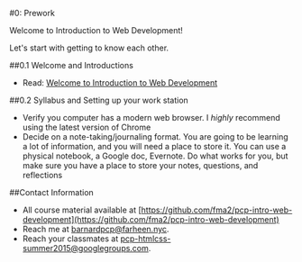 #0: Prework

Welcome to Introduction to Web Development!

Let's start with getting to know each other.

##0.1 Welcome and Introductions

- Read: [Welcome to Introduction to Web Development](https://docs.google.com/presentation/d/1MoaFrrFQXTr7B7TfgtXCCl50y7MJClcs3EmzN8eOWa4/edit?usp=sharing)

##0.2 Syllabus and Setting up your work station

- Verify you computer has a modern web browser. I *highly* recommend using the latest version of Chrome
- Decide on a note-taking/journaling format. You are going to be learning a lot of information, and you will need a place to store it. You can use a physical notebook, a Google doc, Evernote. Do what works for you, but make sure you have a place to store your notes, questions, and reflections

##Contact Information

- All course material available at [https://github.com/fma2/pcp-intro-web-development](https://github.com/fma2/pcp-intro-web-development)
- Reach me at barnardpcp@farheen.nyc.
- Reach your classmates at pcp-htmlcss-summer2015@googlegroups.com.